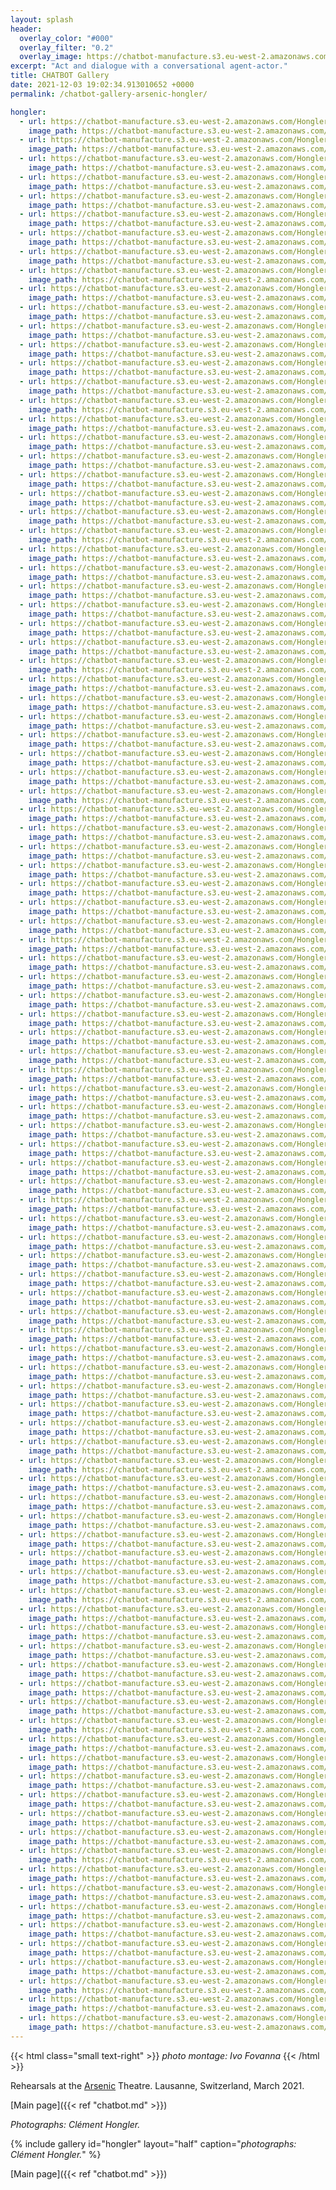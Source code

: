 ```yaml
---
layout: splash
header:
  overlay_color: "#000"
  overlay_filter: "0.2"
  overlay_image: https://chatbot-manufacture.s3.eu-west-2.amazonaws.com/Fovanna-chatbot-2021-37.webp
excerpt: "Act and dialogue with a conversational agent-actor."
title: CHATBOT Gallery
date: 2021-12-03 19:02:34.913010652 +0000 
permalink: /chatbot-gallery-arsenic-hongler/

hongler:
  - url: https://chatbot-manufacture.s3.eu-west-2.amazonaws.com/Hongler-rehearsals-2021-001.webp
    image_path: https://chatbot-manufacture.s3.eu-west-2.amazonaws.com/Hongler-rehearsals-2021-001.low.webp
  - url: https://chatbot-manufacture.s3.eu-west-2.amazonaws.com/Hongler-rehearsals-2021-002.webp
    image_path: https://chatbot-manufacture.s3.eu-west-2.amazonaws.com/Hongler-rehearsals-2021-002.low.webp
  - url: https://chatbot-manufacture.s3.eu-west-2.amazonaws.com/Hongler-rehearsals-2021-003.webp
    image_path: https://chatbot-manufacture.s3.eu-west-2.amazonaws.com/Hongler-rehearsals-2021-003.low.webp
  - url: https://chatbot-manufacture.s3.eu-west-2.amazonaws.com/Hongler-rehearsals-2021-004.webp
    image_path: https://chatbot-manufacture.s3.eu-west-2.amazonaws.com/Hongler-rehearsals-2021-004.low.webp
  - url: https://chatbot-manufacture.s3.eu-west-2.amazonaws.com/Hongler-rehearsals-2021-005.webp
    image_path: https://chatbot-manufacture.s3.eu-west-2.amazonaws.com/Hongler-rehearsals-2021-005.low.webp
  - url: https://chatbot-manufacture.s3.eu-west-2.amazonaws.com/Hongler-rehearsals-2021-006.webp
    image_path: https://chatbot-manufacture.s3.eu-west-2.amazonaws.com/Hongler-rehearsals-2021-006.low.webp
  - url: https://chatbot-manufacture.s3.eu-west-2.amazonaws.com/Hongler-rehearsals-2021-007.webp
    image_path: https://chatbot-manufacture.s3.eu-west-2.amazonaws.com/Hongler-rehearsals-2021-007.low.webp
  - url: https://chatbot-manufacture.s3.eu-west-2.amazonaws.com/Hongler-rehearsals-2021-008.webp
    image_path: https://chatbot-manufacture.s3.eu-west-2.amazonaws.com/Hongler-rehearsals-2021-008.low.webp
  - url: https://chatbot-manufacture.s3.eu-west-2.amazonaws.com/Hongler-rehearsals-2021-009.webp
    image_path: https://chatbot-manufacture.s3.eu-west-2.amazonaws.com/Hongler-rehearsals-2021-009.low.webp
  - url: https://chatbot-manufacture.s3.eu-west-2.amazonaws.com/Hongler-rehearsals-2021-010.webp
    image_path: https://chatbot-manufacture.s3.eu-west-2.amazonaws.com/Hongler-rehearsals-2021-010.low.webp
  - url: https://chatbot-manufacture.s3.eu-west-2.amazonaws.com/Hongler-rehearsals-2021-011.webp
    image_path: https://chatbot-manufacture.s3.eu-west-2.amazonaws.com/Hongler-rehearsals-2021-011.low.webp
  - url: https://chatbot-manufacture.s3.eu-west-2.amazonaws.com/Hongler-rehearsals-2021-012.webp
    image_path: https://chatbot-manufacture.s3.eu-west-2.amazonaws.com/Hongler-rehearsals-2021-012.low.webp
  - url: https://chatbot-manufacture.s3.eu-west-2.amazonaws.com/Hongler-rehearsals-2021-013.webp
    image_path: https://chatbot-manufacture.s3.eu-west-2.amazonaws.com/Hongler-rehearsals-2021-013.low.webp
  - url: https://chatbot-manufacture.s3.eu-west-2.amazonaws.com/Hongler-rehearsals-2021-014.webp
    image_path: https://chatbot-manufacture.s3.eu-west-2.amazonaws.com/Hongler-rehearsals-2021-014.low.webp
  - url: https://chatbot-manufacture.s3.eu-west-2.amazonaws.com/Hongler-rehearsals-2021-015.webp
    image_path: https://chatbot-manufacture.s3.eu-west-2.amazonaws.com/Hongler-rehearsals-2021-015.low.webp
  - url: https://chatbot-manufacture.s3.eu-west-2.amazonaws.com/Hongler-rehearsals-2021-016.webp
    image_path: https://chatbot-manufacture.s3.eu-west-2.amazonaws.com/Hongler-rehearsals-2021-016.low.webp
  - url: https://chatbot-manufacture.s3.eu-west-2.amazonaws.com/Hongler-rehearsals-2021-017.webp
    image_path: https://chatbot-manufacture.s3.eu-west-2.amazonaws.com/Hongler-rehearsals-2021-017.low.webp
  - url: https://chatbot-manufacture.s3.eu-west-2.amazonaws.com/Hongler-rehearsals-2021-018.webp
    image_path: https://chatbot-manufacture.s3.eu-west-2.amazonaws.com/Hongler-rehearsals-2021-018.low.webp
  - url: https://chatbot-manufacture.s3.eu-west-2.amazonaws.com/Hongler-rehearsals-2021-019.webp
    image_path: https://chatbot-manufacture.s3.eu-west-2.amazonaws.com/Hongler-rehearsals-2021-019.low.webp
  - url: https://chatbot-manufacture.s3.eu-west-2.amazonaws.com/Hongler-rehearsals-2021-020.webp
    image_path: https://chatbot-manufacture.s3.eu-west-2.amazonaws.com/Hongler-rehearsals-2021-020.low.webp
  - url: https://chatbot-manufacture.s3.eu-west-2.amazonaws.com/Hongler-rehearsals-2021-021.webp
    image_path: https://chatbot-manufacture.s3.eu-west-2.amazonaws.com/Hongler-rehearsals-2021-021.low.webp
  - url: https://chatbot-manufacture.s3.eu-west-2.amazonaws.com/Hongler-rehearsals-2021-022.webp
    image_path: https://chatbot-manufacture.s3.eu-west-2.amazonaws.com/Hongler-rehearsals-2021-022.low.webp
  - url: https://chatbot-manufacture.s3.eu-west-2.amazonaws.com/Hongler-rehearsals-2021-023.webp
    image_path: https://chatbot-manufacture.s3.eu-west-2.amazonaws.com/Hongler-rehearsals-2021-023.low.webp
  - url: https://chatbot-manufacture.s3.eu-west-2.amazonaws.com/Hongler-rehearsals-2021-024.webp
    image_path: https://chatbot-manufacture.s3.eu-west-2.amazonaws.com/Hongler-rehearsals-2021-024.low.webp
  - url: https://chatbot-manufacture.s3.eu-west-2.amazonaws.com/Hongler-rehearsals-2021-025.webp
    image_path: https://chatbot-manufacture.s3.eu-west-2.amazonaws.com/Hongler-rehearsals-2021-025.low.webp
  - url: https://chatbot-manufacture.s3.eu-west-2.amazonaws.com/Hongler-rehearsals-2021-026.webp
    image_path: https://chatbot-manufacture.s3.eu-west-2.amazonaws.com/Hongler-rehearsals-2021-026.low.webp
  - url: https://chatbot-manufacture.s3.eu-west-2.amazonaws.com/Hongler-rehearsals-2021-027.webp
    image_path: https://chatbot-manufacture.s3.eu-west-2.amazonaws.com/Hongler-rehearsals-2021-027.low.webp
  - url: https://chatbot-manufacture.s3.eu-west-2.amazonaws.com/Hongler-rehearsals-2021-028.webp
    image_path: https://chatbot-manufacture.s3.eu-west-2.amazonaws.com/Hongler-rehearsals-2021-028.low.webp
  - url: https://chatbot-manufacture.s3.eu-west-2.amazonaws.com/Hongler-rehearsals-2021-029.webp
    image_path: https://chatbot-manufacture.s3.eu-west-2.amazonaws.com/Hongler-rehearsals-2021-029.low.webp
  - url: https://chatbot-manufacture.s3.eu-west-2.amazonaws.com/Hongler-rehearsals-2021-030.webp
    image_path: https://chatbot-manufacture.s3.eu-west-2.amazonaws.com/Hongler-rehearsals-2021-030.low.webp
  - url: https://chatbot-manufacture.s3.eu-west-2.amazonaws.com/Hongler-rehearsals-2021-031.webp
    image_path: https://chatbot-manufacture.s3.eu-west-2.amazonaws.com/Hongler-rehearsals-2021-031.low.webp
  - url: https://chatbot-manufacture.s3.eu-west-2.amazonaws.com/Hongler-rehearsals-2021-032.webp
    image_path: https://chatbot-manufacture.s3.eu-west-2.amazonaws.com/Hongler-rehearsals-2021-032.low.webp
  - url: https://chatbot-manufacture.s3.eu-west-2.amazonaws.com/Hongler-rehearsals-2021-033.webp
    image_path: https://chatbot-manufacture.s3.eu-west-2.amazonaws.com/Hongler-rehearsals-2021-033.low.webp
  - url: https://chatbot-manufacture.s3.eu-west-2.amazonaws.com/Hongler-rehearsals-2021-101.webp
    image_path: https://chatbot-manufacture.s3.eu-west-2.amazonaws.com/Hongler-rehearsals-2021-101.low.webp
  - url: https://chatbot-manufacture.s3.eu-west-2.amazonaws.com/Hongler-rehearsals-2021-035.webp
    image_path: https://chatbot-manufacture.s3.eu-west-2.amazonaws.com/Hongler-rehearsals-2021-035.low.webp
  - url: https://chatbot-manufacture.s3.eu-west-2.amazonaws.com/Hongler-rehearsals-2021-036.webp
    image_path: https://chatbot-manufacture.s3.eu-west-2.amazonaws.com/Hongler-rehearsals-2021-036.low.webp
  - url: https://chatbot-manufacture.s3.eu-west-2.amazonaws.com/Hongler-rehearsals-2021-037.webp
    image_path: https://chatbot-manufacture.s3.eu-west-2.amazonaws.com/Hongler-rehearsals-2021-037.low.webp
  - url: https://chatbot-manufacture.s3.eu-west-2.amazonaws.com/Hongler-rehearsals-2021-038.webp
    image_path: https://chatbot-manufacture.s3.eu-west-2.amazonaws.com/Hongler-rehearsals-2021-038.low.webp
  - url: https://chatbot-manufacture.s3.eu-west-2.amazonaws.com/Hongler-rehearsals-2021-039.webp
    image_path: https://chatbot-manufacture.s3.eu-west-2.amazonaws.com/Hongler-rehearsals-2021-039.low.webp
  - url: https://chatbot-manufacture.s3.eu-west-2.amazonaws.com/Hongler-rehearsals-2021-040.webp
    image_path: https://chatbot-manufacture.s3.eu-west-2.amazonaws.com/Hongler-rehearsals-2021-040.low.webp
  - url: https://chatbot-manufacture.s3.eu-west-2.amazonaws.com/Hongler-rehearsals-2021-041.webp
    image_path: https://chatbot-manufacture.s3.eu-west-2.amazonaws.com/Hongler-rehearsals-2021-041.low.webp
  - url: https://chatbot-manufacture.s3.eu-west-2.amazonaws.com/Hongler-rehearsals-2021-043.webp
    image_path: https://chatbot-manufacture.s3.eu-west-2.amazonaws.com/Hongler-rehearsals-2021-043.low.webp
  - url: https://chatbot-manufacture.s3.eu-west-2.amazonaws.com/Hongler-rehearsals-2021-044.webp
    image_path: https://chatbot-manufacture.s3.eu-west-2.amazonaws.com/Hongler-rehearsals-2021-044.low.webp
  - url: https://chatbot-manufacture.s3.eu-west-2.amazonaws.com/Hongler-rehearsals-2021-045.webp
    image_path: https://chatbot-manufacture.s3.eu-west-2.amazonaws.com/Hongler-rehearsals-2021-045.low.webp
  - url: https://chatbot-manufacture.s3.eu-west-2.amazonaws.com/Hongler-rehearsals-2021-046.webp
    image_path: https://chatbot-manufacture.s3.eu-west-2.amazonaws.com/Hongler-rehearsals-2021-046.low.webp
  - url: https://chatbot-manufacture.s3.eu-west-2.amazonaws.com/Hongler-rehearsals-2021-047.webp
    image_path: https://chatbot-manufacture.s3.eu-west-2.amazonaws.com/Hongler-rehearsals-2021-047.low.webp
  - url: https://chatbot-manufacture.s3.eu-west-2.amazonaws.com/Hongler-rehearsals-2021-048.webp
    image_path: https://chatbot-manufacture.s3.eu-west-2.amazonaws.com/Hongler-rehearsals-2021-048.low.webp
  - url: https://chatbot-manufacture.s3.eu-west-2.amazonaws.com/Hongler-rehearsals-2021-049.webp
    image_path: https://chatbot-manufacture.s3.eu-west-2.amazonaws.com/Hongler-rehearsals-2021-049.low.webp
  - url: https://chatbot-manufacture.s3.eu-west-2.amazonaws.com/Hongler-rehearsals-2021-050.webp
    image_path: https://chatbot-manufacture.s3.eu-west-2.amazonaws.com/Hongler-rehearsals-2021-050.low.webp
  - url: https://chatbot-manufacture.s3.eu-west-2.amazonaws.com/Hongler-rehearsals-2021-051.webp
    image_path: https://chatbot-manufacture.s3.eu-west-2.amazonaws.com/Hongler-rehearsals-2021-051.low.webp
  - url: https://chatbot-manufacture.s3.eu-west-2.amazonaws.com/Hongler-rehearsals-2021-052.webp
    image_path: https://chatbot-manufacture.s3.eu-west-2.amazonaws.com/Hongler-rehearsals-2021-052.low.webp
  - url: https://chatbot-manufacture.s3.eu-west-2.amazonaws.com/Hongler-rehearsals-2021-053.webp
    image_path: https://chatbot-manufacture.s3.eu-west-2.amazonaws.com/Hongler-rehearsals-2021-053.low.webp
  - url: https://chatbot-manufacture.s3.eu-west-2.amazonaws.com/Hongler-rehearsals-2021-054.webp
    image_path: https://chatbot-manufacture.s3.eu-west-2.amazonaws.com/Hongler-rehearsals-2021-054.low.webp
  - url: https://chatbot-manufacture.s3.eu-west-2.amazonaws.com/Hongler-rehearsals-2021-055.webp
    image_path: https://chatbot-manufacture.s3.eu-west-2.amazonaws.com/Hongler-rehearsals-2021-055.low.webp
  - url: https://chatbot-manufacture.s3.eu-west-2.amazonaws.com/Hongler-rehearsals-2021-056.webp
    image_path: https://chatbot-manufacture.s3.eu-west-2.amazonaws.com/Hongler-rehearsals-2021-056.low.webp
  - url: https://chatbot-manufacture.s3.eu-west-2.amazonaws.com/Hongler-rehearsals-2021-057.webp
    image_path: https://chatbot-manufacture.s3.eu-west-2.amazonaws.com/Hongler-rehearsals-2021-057.low.webp
  - url: https://chatbot-manufacture.s3.eu-west-2.amazonaws.com/Hongler-rehearsals-2021-058.webp
    image_path: https://chatbot-manufacture.s3.eu-west-2.amazonaws.com/Hongler-rehearsals-2021-058.low.webp
  - url: https://chatbot-manufacture.s3.eu-west-2.amazonaws.com/Hongler-rehearsals-2021-059.webp
    image_path: https://chatbot-manufacture.s3.eu-west-2.amazonaws.com/Hongler-rehearsals-2021-059.low.webp
  - url: https://chatbot-manufacture.s3.eu-west-2.amazonaws.com/Hongler-rehearsals-2021-060.webp
    image_path: https://chatbot-manufacture.s3.eu-west-2.amazonaws.com/Hongler-rehearsals-2021-060.low.webp
  - url: https://chatbot-manufacture.s3.eu-west-2.amazonaws.com/Hongler-rehearsals-2021-061.webp
    image_path: https://chatbot-manufacture.s3.eu-west-2.amazonaws.com/Hongler-rehearsals-2021-061.low.webp
  - url: https://chatbot-manufacture.s3.eu-west-2.amazonaws.com/Hongler-rehearsals-2021-062.webp
    image_path: https://chatbot-manufacture.s3.eu-west-2.amazonaws.com/Hongler-rehearsals-2021-062.low.webp
  - url: https://chatbot-manufacture.s3.eu-west-2.amazonaws.com/Hongler-rehearsals-2021-063.webp
    image_path: https://chatbot-manufacture.s3.eu-west-2.amazonaws.com/Hongler-rehearsals-2021-063.low.webp
  - url: https://chatbot-manufacture.s3.eu-west-2.amazonaws.com/Hongler-rehearsals-2021-064.webp
    image_path: https://chatbot-manufacture.s3.eu-west-2.amazonaws.com/Hongler-rehearsals-2021-064.low.webp
  - url: https://chatbot-manufacture.s3.eu-west-2.amazonaws.com/Hongler-rehearsals-2021-065.webp
    image_path: https://chatbot-manufacture.s3.eu-west-2.amazonaws.com/Hongler-rehearsals-2021-065.low.webp
  - url: https://chatbot-manufacture.s3.eu-west-2.amazonaws.com/Hongler-rehearsals-2021-066.webp
    image_path: https://chatbot-manufacture.s3.eu-west-2.amazonaws.com/Hongler-rehearsals-2021-066.low.webp
  - url: https://chatbot-manufacture.s3.eu-west-2.amazonaws.com/Hongler-rehearsals-2021-067.webp
    image_path: https://chatbot-manufacture.s3.eu-west-2.amazonaws.com/Hongler-rehearsals-2021-067.low.webp
  - url: https://chatbot-manufacture.s3.eu-west-2.amazonaws.com/Hongler-rehearsals-2021-068.webp
    image_path: https://chatbot-manufacture.s3.eu-west-2.amazonaws.com/Hongler-rehearsals-2021-068.low.webp
  - url: https://chatbot-manufacture.s3.eu-west-2.amazonaws.com/Hongler-rehearsals-2021-069.webp
    image_path: https://chatbot-manufacture.s3.eu-west-2.amazonaws.com/Hongler-rehearsals-2021-069.low.webp
  - url: https://chatbot-manufacture.s3.eu-west-2.amazonaws.com/Hongler-rehearsals-2021-070.webp
    image_path: https://chatbot-manufacture.s3.eu-west-2.amazonaws.com/Hongler-rehearsals-2021-070.low.webp
  - url: https://chatbot-manufacture.s3.eu-west-2.amazonaws.com/Hongler-rehearsals-2021-071.webp
    image_path: https://chatbot-manufacture.s3.eu-west-2.amazonaws.com/Hongler-rehearsals-2021-071.low.webp
  - url: https://chatbot-manufacture.s3.eu-west-2.amazonaws.com/Hongler-rehearsals-2021-072.webp
    image_path: https://chatbot-manufacture.s3.eu-west-2.amazonaws.com/Hongler-rehearsals-2021-072.low.webp
  - url: https://chatbot-manufacture.s3.eu-west-2.amazonaws.com/Hongler-rehearsals-2021-073.webp
    image_path: https://chatbot-manufacture.s3.eu-west-2.amazonaws.com/Hongler-rehearsals-2021-073.low.webp
  - url: https://chatbot-manufacture.s3.eu-west-2.amazonaws.com/Hongler-rehearsals-2021-074.webp
    image_path: https://chatbot-manufacture.s3.eu-west-2.amazonaws.com/Hongler-rehearsals-2021-074.low.webp
  - url: https://chatbot-manufacture.s3.eu-west-2.amazonaws.com/Hongler-rehearsals-2021-075.webp
    image_path: https://chatbot-manufacture.s3.eu-west-2.amazonaws.com/Hongler-rehearsals-2021-075.low.webp
  - url: https://chatbot-manufacture.s3.eu-west-2.amazonaws.com/Hongler-rehearsals-2021-076.webp
    image_path: https://chatbot-manufacture.s3.eu-west-2.amazonaws.com/Hongler-rehearsals-2021-076.low.webp
  - url: https://chatbot-manufacture.s3.eu-west-2.amazonaws.com/Hongler-rehearsals-2021-077.webp
    image_path: https://chatbot-manufacture.s3.eu-west-2.amazonaws.com/Hongler-rehearsals-2021-077.low.webp
  - url: https://chatbot-manufacture.s3.eu-west-2.amazonaws.com/Hongler-rehearsals-2021-078.webp
    image_path: https://chatbot-manufacture.s3.eu-west-2.amazonaws.com/Hongler-rehearsals-2021-078.low.webp
  - url: https://chatbot-manufacture.s3.eu-west-2.amazonaws.com/Hongler-rehearsals-2021-079.webp
    image_path: https://chatbot-manufacture.s3.eu-west-2.amazonaws.com/Hongler-rehearsals-2021-079.low.webp
  - url: https://chatbot-manufacture.s3.eu-west-2.amazonaws.com/Hongler-rehearsals-2021-080.webp
    image_path: https://chatbot-manufacture.s3.eu-west-2.amazonaws.com/Hongler-rehearsals-2021-080.low.webp
  - url: https://chatbot-manufacture.s3.eu-west-2.amazonaws.com/Hongler-rehearsals-2021-081.webp
    image_path: https://chatbot-manufacture.s3.eu-west-2.amazonaws.com/Hongler-rehearsals-2021-081.low.webp
  - url: https://chatbot-manufacture.s3.eu-west-2.amazonaws.com/Hongler-rehearsals-2021-082.webp
    image_path: https://chatbot-manufacture.s3.eu-west-2.amazonaws.com/Hongler-rehearsals-2021-082.low.webp
  - url: https://chatbot-manufacture.s3.eu-west-2.amazonaws.com/Hongler-rehearsals-2021-083.webp
    image_path: https://chatbot-manufacture.s3.eu-west-2.amazonaws.com/Hongler-rehearsals-2021-083.low.webp
  - url: https://chatbot-manufacture.s3.eu-west-2.amazonaws.com/Hongler-rehearsals-2021-084.webp
    image_path: https://chatbot-manufacture.s3.eu-west-2.amazonaws.com/Hongler-rehearsals-2021-084.low.webp
  - url: https://chatbot-manufacture.s3.eu-west-2.amazonaws.com/Hongler-rehearsals-2021-085.webp
    image_path: https://chatbot-manufacture.s3.eu-west-2.amazonaws.com/Hongler-rehearsals-2021-085.low.webp
  - url: https://chatbot-manufacture.s3.eu-west-2.amazonaws.com/Hongler-rehearsals-2021-086.webp
    image_path: https://chatbot-manufacture.s3.eu-west-2.amazonaws.com/Hongler-rehearsals-2021-086.low.webp
  - url: https://chatbot-manufacture.s3.eu-west-2.amazonaws.com/Hongler-rehearsals-2021-087.webp
    image_path: https://chatbot-manufacture.s3.eu-west-2.amazonaws.com/Hongler-rehearsals-2021-087.low.webp
  - url: https://chatbot-manufacture.s3.eu-west-2.amazonaws.com/Hongler-rehearsals-2021-088.webp
    image_path: https://chatbot-manufacture.s3.eu-west-2.amazonaws.com/Hongler-rehearsals-2021-088.low.webp
  - url: https://chatbot-manufacture.s3.eu-west-2.amazonaws.com/Hongler-rehearsals-2021-089.webp
    image_path: https://chatbot-manufacture.s3.eu-west-2.amazonaws.com/Hongler-rehearsals-2021-089.low.webp
  - url: https://chatbot-manufacture.s3.eu-west-2.amazonaws.com/Hongler-rehearsals-2021-090.webp
    image_path: https://chatbot-manufacture.s3.eu-west-2.amazonaws.com/Hongler-rehearsals-2021-090.low.webp
  - url: https://chatbot-manufacture.s3.eu-west-2.amazonaws.com/Hongler-rehearsals-2021-091.webp
    image_path: https://chatbot-manufacture.s3.eu-west-2.amazonaws.com/Hongler-rehearsals-2021-091.low.webp
  - url: https://chatbot-manufacture.s3.eu-west-2.amazonaws.com/Hongler-rehearsals-2021-092.webp
    image_path: https://chatbot-manufacture.s3.eu-west-2.amazonaws.com/Hongler-rehearsals-2021-092.low.webp
  - url: https://chatbot-manufacture.s3.eu-west-2.amazonaws.com/Hongler-rehearsals-2021-093.webp
    image_path: https://chatbot-manufacture.s3.eu-west-2.amazonaws.com/Hongler-rehearsals-2021-093.low.webp
  - url: https://chatbot-manufacture.s3.eu-west-2.amazonaws.com/Hongler-rehearsals-2021-094.webp
    image_path: https://chatbot-manufacture.s3.eu-west-2.amazonaws.com/Hongler-rehearsals-2021-094.low.webp
  - url: https://chatbot-manufacture.s3.eu-west-2.amazonaws.com/Hongler-rehearsals-2021-095.webp
    image_path: https://chatbot-manufacture.s3.eu-west-2.amazonaws.com/Hongler-rehearsals-2021-095.low.webp
  - url: https://chatbot-manufacture.s3.eu-west-2.amazonaws.com/Hongler-rehearsals-2021-096.webp
    image_path: https://chatbot-manufacture.s3.eu-west-2.amazonaws.com/Hongler-rehearsals-2021-096.low.webp
  - url: https://chatbot-manufacture.s3.eu-west-2.amazonaws.com/Hongler-rehearsals-2021-097.webp
    image_path: https://chatbot-manufacture.s3.eu-west-2.amazonaws.com/Hongler-rehearsals-2021-097.low.webp
  - url: https://chatbot-manufacture.s3.eu-west-2.amazonaws.com/Hongler-rehearsals-2021-098.webp
    image_path: https://chatbot-manufacture.s3.eu-west-2.amazonaws.com/Hongler-rehearsals-2021-098.low.webp
  - url: https://chatbot-manufacture.s3.eu-west-2.amazonaws.com/Hongler-rehearsals-2021-099.webp
    image_path: https://chatbot-manufacture.s3.eu-west-2.amazonaws.com/Hongler-rehearsals-2021-099.low.webp
  - url: https://chatbot-manufacture.s3.eu-west-2.amazonaws.com/Hongler-rehearsals-2021-100.webp
    image_path: https://chatbot-manufacture.s3.eu-west-2.amazonaws.com/Hongler-rehearsals-2021-100.low.webp
  - url: https://chatbot-manufacture.s3.eu-west-2.amazonaws.com/Hongler-rehearsals-2021-102.webp
    image_path: https://chatbot-manufacture.s3.eu-west-2.amazonaws.com/Hongler-rehearsals-2021-102.low.webp
  - url: https://chatbot-manufacture.s3.eu-west-2.amazonaws.com/Hongler-rehearsals-2021-103.webp
    image_path: https://chatbot-manufacture.s3.eu-west-2.amazonaws.com/Hongler-rehearsals-2021-103.low.webp
  - url: https://chatbot-manufacture.s3.eu-west-2.amazonaws.com/Hongler-rehearsals-2021-104.webp
    image_path: https://chatbot-manufacture.s3.eu-west-2.amazonaws.com/Hongler-rehearsals-2021-104.low.webp
  - url: https://chatbot-manufacture.s3.eu-west-2.amazonaws.com/Hongler-rehearsals-2021-105.webp
    image_path: https://chatbot-manufacture.s3.eu-west-2.amazonaws.com/Hongler-rehearsals-2021-105.low.webp
---
```


{{< html class="small text-right" >}}
*photo montage: Ivo Fovanna*
{{< /html >}}

Rehearsals at the [Arsenic](https://arsenic.ch/en/) Theatre.
Lausanne, Switzerland, March 2021.

[Main page]({{< ref "chatbot.md" >}})

*Photographs: Clément Hongler.*

{% include gallery id="hongler" layout="half" caption="*photographs: Clément Hongler.*" %}

[Main page]({{< ref "chatbot.md" >}})
